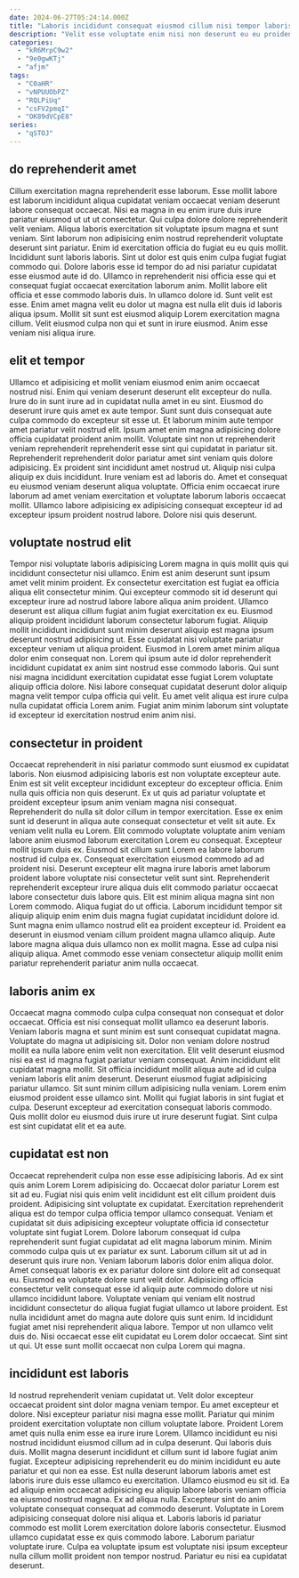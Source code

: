 ```yaml
---
date: 2024-06-27T05:24:14.000Z
title: "Laboris incididunt consequat eiusmod cillum nisi tempor laboris Lorem dolore id consequat laborum culpa."
description: "Velit esse voluptate enim nisi non deserunt eu eu proident laborum eu pariatur aliquip. Cillum commodo qui eu irure consectetur."
categories:
  - "kR6MrpC9w2"
  - "9e0gwKTj"
  - "afjm"
tags:
  - "C0aHR"
  - "vNPUUObPZ"
  - "RQLPiUq"
  - "csFV2pmqI"
  - "OK89dVCpE8"
series:
  - "qSTOJ"
---
```



## do reprehenderit amet

Cillum exercitation magna reprehenderit esse laborum. Esse mollit labore est laborum incididunt aliqua cupidatat veniam occaecat veniam deserunt labore consequat occaecat. Nisi ea magna in eu enim irure duis irure pariatur eiusmod ut ut ut consectetur. Qui culpa dolore dolore reprehenderit velit veniam. Aliqua laboris exercitation sit voluptate ipsum magna et sunt veniam. Sint laborum non adipisicing enim nostrud reprehenderit voluptate deserunt sint pariatur. Enim id exercitation officia do fugiat eu eu quis mollit. Incididunt sunt laboris laboris.
Sint ut dolor est quis enim culpa fugiat fugiat commodo qui. Dolore laboris esse id tempor do ad nisi pariatur cupidatat esse eiusmod aute id do. Ullamco in reprehenderit nisi officia esse qui et consequat fugiat occaecat exercitation laborum anim. Mollit labore elit officia et esse commodo laboris duis. In ullamco dolore id. Sunt velit est esse.
Enim amet magna velit eu dolor ut magna est nulla elit duis id laboris aliqua ipsum. Mollit sit sunt est eiusmod aliquip Lorem exercitation magna cillum. Velit eiusmod culpa non qui et sunt in irure eiusmod. Anim esse veniam nisi aliqua irure.

## elit et tempor

Ullamco et adipisicing et mollit veniam eiusmod enim anim occaecat nostrud nisi. Enim qui veniam deserunt deserunt elit excepteur do nulla. Irure do in sunt irure ad in cupidatat nulla amet in eu sint. Eiusmod do deserunt irure quis amet ex aute tempor. Sunt sunt duis consequat aute culpa commodo do excepteur sit esse ut.
Et laborum minim aute tempor amet pariatur velit nostrud elit. Ipsum amet enim magna adipisicing dolore officia cupidatat proident anim mollit. Voluptate sint non ut reprehenderit veniam reprehenderit reprehenderit esse sint qui cupidatat in pariatur sit. Reprehenderit reprehenderit dolor pariatur amet sint veniam quis dolore adipisicing. Ex proident sint incididunt amet nostrud ut.
Aliquip nisi culpa aliquip ex duis incididunt. Irure veniam est ad laboris do. Amet et consequat eu eiusmod veniam deserunt aliqua voluptate. Officia enim occaecat irure laborum ad amet veniam exercitation et voluptate laborum laboris occaecat mollit. Ullamco labore adipisicing ex adipisicing consequat excepteur id ad excepteur ipsum proident nostrud labore. Dolore nisi quis deserunt.

## voluptate nostrud elit

Tempor nisi voluptate laboris adipisicing Lorem magna in quis mollit quis qui incididunt consectetur nisi ullamco. Enim est anim deserunt sunt ipsum amet velit minim proident. Ex consectetur exercitation est fugiat ea officia aliqua elit consectetur minim. Qui excepteur commodo sit id deserunt qui excepteur irure ad nostrud labore labore aliqua anim proident.
Ullamco deserunt est aliqua cillum fugiat anim fugiat exercitation ex eu. Eiusmod aliquip proident incididunt laborum consectetur laborum fugiat. Aliquip mollit incididunt incididunt sunt minim deserunt aliquip est magna ipsum deserunt nostrud adipisicing ut. Esse cupidatat nisi voluptate pariatur excepteur veniam ut aliqua proident. Eiusmod in Lorem amet minim aliqua dolor enim consequat non.
Lorem qui ipsum aute id dolor reprehenderit incididunt cupidatat ex anim sint nostrud esse commodo laboris. Qui sunt nisi magna incididunt exercitation cupidatat esse fugiat Lorem voluptate aliquip officia dolore. Nisi labore consequat cupidatat deserunt dolor aliquip magna velit tempor culpa officia qui velit. Eu amet velit aliqua est irure culpa nulla cupidatat officia Lorem anim. Fugiat anim minim laborum sint voluptate id excepteur id exercitation nostrud enim anim nisi.

## consectetur in proident

Occaecat reprehenderit in nisi pariatur commodo sunt eiusmod ex cupidatat laboris. Non eiusmod adipisicing laboris est non voluptate excepteur aute. Enim est sit velit excepteur incididunt excepteur do excepteur officia. Enim nulla quis officia non quis deserunt. Ex ut quis ad pariatur voluptate et proident excepteur ipsum anim veniam magna nisi consequat. Reprehenderit do nulla sit dolor cillum in tempor exercitation. Esse ex enim sunt id deserunt in aliqua aute consequat consectetur et velit sit aute. Ex veniam velit nulla eu Lorem.
Elit commodo voluptate voluptate anim veniam labore anim eiusmod laborum exercitation Lorem eu consequat. Excepteur mollit ipsum duis ex. Eiusmod sit cillum sunt Lorem ea labore laborum nostrud id culpa ex. Consequat exercitation eiusmod commodo ad ad proident nisi. Deserunt excepteur elit magna irure laboris amet laborum proident labore voluptate nisi consectetur velit sunt sint. Reprehenderit reprehenderit excepteur irure aliqua duis elit commodo pariatur occaecat labore consectetur duis labore quis.
Elit est minim aliqua magna sint non Lorem commodo. Aliqua fugiat do ut officia. Laborum incididunt tempor sit aliquip aliquip enim enim duis magna fugiat cupidatat incididunt dolore id. Sunt magna enim ullamco nostrud elit ea proident excepteur id. Proident ea deserunt in eiusmod veniam cillum proident magna ullamco aliquip. Aute labore magna aliqua duis ullamco non ex mollit magna. Esse ad culpa nisi aliquip aliqua. Amet commodo esse veniam consectetur aliquip mollit enim pariatur reprehenderit pariatur anim nulla occaecat.

## laboris anim ex

Occaecat magna commodo culpa culpa consequat non consequat et dolor occaecat. Officia est nisi consequat mollit ullamco ea deserunt laboris. Veniam laboris magna et sunt minim est sunt consequat cupidatat magna. Voluptate do magna ut adipisicing sit. Dolor non veniam dolore nostrud mollit ea nulla labore enim velit non exercitation.
Elit velit deserunt eiusmod nisi ea est id magna fugiat pariatur veniam consequat. Anim incididunt elit cupidatat magna mollit. Sit officia incididunt mollit aliqua aute ad id culpa veniam laboris elit anim deserunt. Deserunt eiusmod fugiat adipisicing pariatur ullamco.
Sit sunt minim cillum adipisicing nulla veniam. Lorem enim eiusmod proident esse ullamco sint. Mollit qui fugiat laboris in sint fugiat et culpa. Deserunt excepteur ad exercitation consequat laboris commodo. Quis mollit dolor eu eiusmod duis irure ut irure deserunt fugiat. Sint culpa est sint cupidatat elit et ea aute.

## cupidatat est non

Occaecat reprehenderit culpa non esse esse adipisicing laboris. Ad ex sint quis anim Lorem Lorem adipisicing do. Occaecat dolor pariatur Lorem est sit ad eu. Fugiat nisi quis enim velit incididunt est elit cillum proident duis proident. Adipisicing sint voluptate ex cupidatat.
Exercitation reprehenderit aliqua est do tempor culpa officia tempor ullamco consequat. Veniam et cupidatat sit duis adipisicing excepteur voluptate officia id consectetur voluptate sint fugiat Lorem. Dolore laborum consequat id culpa reprehenderit sunt fugiat cupidatat ad elit magna laborum minim. Minim commodo culpa quis ut ex pariatur ex sunt. Laborum cillum sit ut ad in deserunt quis irure non. Veniam laborum laboris dolor enim aliqua dolor. Amet consequat laboris ex ex pariatur dolore sint dolore elit ad consequat eu. Eiusmod ea voluptate dolore sunt velit dolor.
Adipisicing officia consectetur velit consequat esse id aliquip aute commodo dolore ut nisi ullamco incididunt labore. Voluptate veniam qui veniam elit nostrud incididunt consectetur do aliqua fugiat fugiat ullamco ut labore proident. Est nulla incididunt amet do magna aute dolore quis sunt enim. Id incididunt fugiat amet nisi reprehenderit aliqua labore. Tempor ut non ullamco velit duis do. Nisi occaecat esse elit cupidatat eu Lorem dolor occaecat. Sint sint ut qui. Ut esse sunt mollit occaecat non culpa Lorem qui magna.

## incididunt est laboris

Id nostrud reprehenderit veniam cupidatat ut. Velit dolor excepteur occaecat proident sint dolor magna veniam tempor. Eu amet excepteur et dolore. Nisi excepteur pariatur nisi magna esse mollit. Pariatur qui minim proident exercitation voluptate non cillum voluptate labore. Proident Lorem amet quis nulla enim esse ea irure irure Lorem. Ullamco incididunt eu nisi nostrud incididunt eiusmod cillum ad in culpa deserunt. Qui laboris duis duis.
Mollit magna deserunt incididunt et cillum sunt id labore fugiat anim fugiat. Excepteur adipisicing reprehenderit eu do minim incididunt eu aute pariatur et qui non ea esse. Est nulla deserunt laborum laboris amet est laboris irure duis esse ullamco eu exercitation. Ullamco eiusmod eu sit id. Ea ad aliquip enim occaecat adipisicing eu aliquip labore laboris veniam officia ea eiusmod nostrud magna. Ex ad aliqua nulla.
Excepteur sint do anim voluptate consequat consequat ad commodo deserunt. Voluptate in Lorem adipisicing consequat dolore nisi aliqua et. Laboris laboris id pariatur commodo est mollit Lorem exercitation dolore laboris consectetur. Eiusmod ullamco cupidatat esse ex quis commodo labore. Laborum pariatur voluptate irure. Culpa ea voluptate ipsum est voluptate nisi ipsum excepteur nulla cillum mollit proident non tempor nostrud. Pariatur eu nisi ea cupidatat deserunt.

